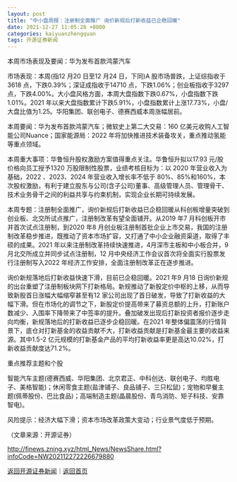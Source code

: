 ```yaml
---
layout: post
title: "中小盘周报：注册制全面推广 询价新规后打新收益已企稳回暖"
date: 2021-12-27 11:05:28 +0800
categories: kaiyuanzhengquan
tags: 开源证券新闻
---
```

<p>本周市场表现及要闻：华为发布首款鸿蒙汽车</p>
 <p>市场表现：本周(指12 月20 日至12 月24 日，下同)A 股市场普跌，上证综指收于3618 点，下跌0.39%；深证成指收于14710 点，下跌1.06%；创业板指收于3297 点，下跌4.00%。大小盘风格方面，本周大盘指数下跌0.67%，小盘指数下跌1.01%。2021 年以来大盘指数累计下跌5.91%，小盘指数累计上涨17.73%，小盘/大盘比值为1.25。华阳集团、联创电子、德赛西威本周涨幅居前。</p>
 <p>本周要闻：华为发布首款鸿蒙汽车；微软史上第二大交易：160 亿美元收购人工智能公司Nuance；国家能源局：2022 年将加快推进技术装备攻关，重点推动氢能等重点领域。</p>
 <p>本周重大事项：华鲁恒升股权激励方案值得重点关注。华鲁恒升拟以17.93 元/股价格向员工授予1320 万股限制性股票，业绩考核目标为：以 2020 年营业收入为基础，2022 、2023、2024 年营业收入增长率不低于 80%、85%和160%，本次股权激励，有利于建立股东与公司(含子公司)董事、高级管理人员、管理骨干、技术业务骨干之间的利益共享与约束机制，实现企业长期可持续发展。</p>
 <p>本周专题：注册制全面推广，询价新规后打新收益已企稳回暖从科创板增量突破到创业板、北交所试点推广，注册制改革有望全面铺开。从2019 年7 月科创板开市并首次试点注册制，到2020 年8 月创业板注册制首批企业上市交易，我国的注册制改革稳步推进，既推动了资本市场扩容，又打通了中小企业融资渠道，取得了丰硕的成果。2021 年以来注册制改革持续快速推进，4月深市主板和中小板合并，9 月北交所成立并同步试点注册制，12 月中央经济工作会议首次将全面实行股票发行注册制写入2022 年经济工作安排，全面注册制改革正在逐步推进。</p>
 <p>询价新规落地后打新收益快速下滑，目前已企稳回暖。2021 年9 月18 日询价新规的出台重塑了注册制板块网下打新格局。新规推动了新股定价中枢的上移，从而导致新股首日涨幅大幅缩窄甚至有12 家公司出现了首日破发，导致了打新收益的大幅下滑。但在市场化的调节之下，新股定价提高带来了募资总额的上升，打新账户数减少、入围率下降带来了中签率的提升。叠加破发出现后打新投资者报价逐步走向均衡，新规落地后的打新收益已逐步企稳回暖。在2021 年整体偏震荡的行情背景下，底仓对打新基金的收益贡献不大，打新收益贡献是打新基金最主要的收益来源。其中1.5-2 亿元规模的打新基金产品的平均打新收益率更是高达10.02%，打新收益贡献度达71.2%。</p>
 <p>重点推荐主题和个股</p>
 <p>智能汽车主题(德赛西威、华阳集团、北京君正、中科创达、联创电子、均胜电子、美格智能)；休闲零食主题(盐津铺子、良品铺子、三只松鼠)；宠物和早餐主题(佩蒂股份、巴比食品)；高端制造主题(晶晨股份、青鸟消防、矩子科技、安靠智电)。</p>
 <p>风险提示：经济大幅下滑；资本市场改革政策大变动；行业景气度低于预期。</p><p class="em_media">（文章来源：开源证券）</p>

<http://finews.zning.xyz/html_News/NewsShare.html?infoCode=NW202112272226679880>

[返回开源证券新闻](//finews.withounder.com/category/kaiyuanzhengquan.html)｜[返回首页](//finews.withounder.com/)